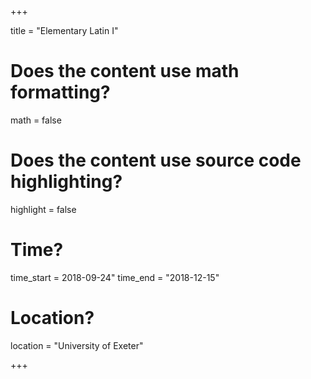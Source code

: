 +++

title = "Elementary Latin I"

# Does the content use math formatting?
math = false

# Does the content use source code highlighting?
highlight = false

# Time?
time_start = 2018-09-24"
time_end = "2018-12-15"

# Location?

location = "University of Exeter"

+++
